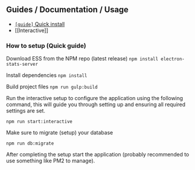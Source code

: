 ## Guides / Documentation / Usage
- [`[guide]` Quick install ](#how-to-setup-quick-guide)
- [[Interactive]]

### How to setup (Quick guide)

Download ESS from the NPM repo (latest release) `npm install electron-stats-server`

Install dependencies `npm install`

Build project files `npm run gulp:build`

Run the interactive setup to configure the application using the following command, this will guide you through setting up and ensuring all required settings are set.

`npm run start:interactive`

Make sure to migrate (setup) your database

`npm run db:migrate`

After completing the setup start the application (probably recommended to use something like PM2 to manage).

